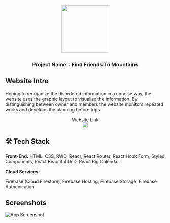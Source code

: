 
<div id="header" align="center">
  <img src="https://media.giphy.com/media/M9gbBd9nbDrOTu1Mqx/giphy.gif" width="150"/>
</div>


<h3 align="center">Project Name：Find Friends To Mountains</h3>

## Website Intro

Hoping to reorganize the disordered information in a concise way, the website uses the graphic layout to visualize the information. By distinguishing between owner and members the website monitors repeated works and develops the planning before trips.

<div align="center"> Website Link </div>
<div align="center"><a href="https://find-friends-to-mountain.web.app/" width="30"><img src="https://upload.cc/i1/2022/10/14/w4dT6D.png"/></a></div>



## 🛠 Tech Stack

**Front-End:** HTML, CSS, RWD, Reacr, React Router, React Hook Form, Styled Components, React Beautiful DnD, React Big Calendar

**Cloud Services:** 

Firebase (Cloud Firestore), Firebase Hosting, Firebase Storage, Firebase Authenication

## Screenshots

![App Screenshot](https://upload.cc/i1/2022/10/13/zybxWN.jpg)


